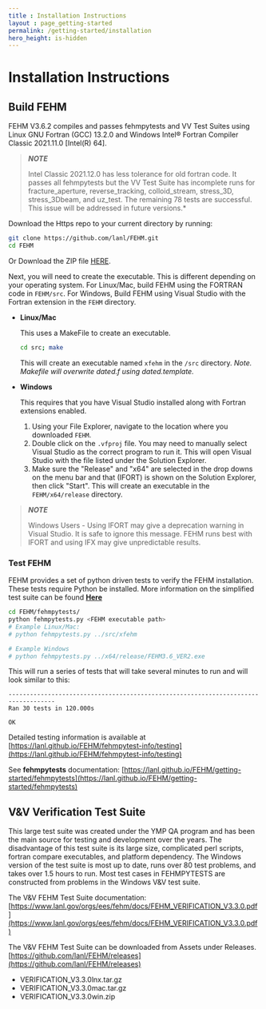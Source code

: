 ```yaml
---
title : Installation Instructions
layout : page_getting-started
permalink: /getting-started/installation
hero_height: is-hidden
---
```


# Installation Instructions

## Build FEHM ##

FEHM V3.6.2 compiles and passes fehmpytests and VV Test Suites using Linux GNU Fortran (GCC) 13.2.0 and Windows Intel® Fortran Compiler Classic 2021.11.0 [Intel(R) 64]. 

> **_NOTE_**
> 
>Intel Classic 2021.12.0 has less tolerance for old fortran code. It passes all fehmpytests but the VV Test Suite has incomplete runs for fracture_aperture, reverse_tracking, colloid_stream, stress_3D, stress_3Dbeam, and uz_test. The remaining 78 tests are successful. This issue will be addressed in future versions.* 

Download the Https repo to your current directory by running:

```bash
git clone https://github.com/lanl/FEHM.git
cd FEHM
```
Or Download the ZIP file [HERE](https://github.com/lanl/FEHM/archive/refs/heads/master.zip).

Next, you will need to create the executable. This is different depending on your operating system. For Linux/Mac, build FEHM using the FORTRAN code in `FEHM/src`. For Windows, Build FEHM using Visual Studio with the Fortran extension in the `FEHM` directory.

* **Linux/Mac**

  This uses a MakeFile to create an executable.

  ```bash
  cd src; make
  ```
  This will create an executable named `xfehm` in the `/src` directory. *Note. Makefile will overwrite dated.f using dated.template.* 


* **Windows**

  This requires that you have Visual Studio installed along with Fortran extensions enabled.

  1. Using your File Explorer, navigate to the location where you downloaded `FEHM`.
  2. Double click on the `.vfproj` file. You may need to manually select Visual Studio as the correct program to run it. This will open Visual Studio with the file listed under the Solution Explorer.
  3. Make sure the "Release" and "x64" are selected in the drop downs on the menu bar and that (IFORT) is shown on the Solution Explorer, then click "Start". This will create an executable in the `FEHM/x64/release` directory.


> **_NOTE_**
>
> Windows Users - Using IFORT may give a deprecation warning in Visual Studio. It is safe to ignore this message. FEHM runs best with IFORT and using IFX may give unpredictable results.

### Test FEHM ###

FEHM provides a set of python driven tests to verify the FEHM installation. These tests require Python be installed. More information on the simplified test suite can be found [**Here**](fehmpytests)

```bash
cd FEHM/fehmpytests/
python fehmpytests.py <FEHM executable path>
# Example Linux/Mac:
# python fehmpytests.py ../src/xfehm

# Example Windows
# python fehmpytests.py ../x64/release/FEHM3.6_VER2.exe
```

This will run a series of tests that will take several minutes to run and will look similar to this:

```
-----------------------------------------------------------------------------------
Ran 30 tests in 120.000s

OK

```

Detailed testing information is available at [https://lanl.github.io/FEHM/fehmpytest-info/testing](https://lanl.github.io/FEHM/fehmpytest-info/testing)

See **fehmpytests** documentation:
[https://lanl.github.io/FEHM/getting-started/fehmpytests](https://lanl.github.io/FEHM/getting-started/fehmpytests)



## V&V Verification Test Suite ##

This large test suite was created under the YMP QA program and has been the main source for testing and development over the years. The disadvantage of this test suite is its large size, complicated perl scripts, fortran compare executables, and platform dependency. The Windows version of the test suite is most up to date, runs over 80 test problems, and takes over 1.5 hours to run. Most test cases in FEHMPYTESTS are constructed from problems in the Windows V&V test suite.


The V&V FEHM Test Suite documentation: [https://www.lanl.gov/orgs/ees/fehm/docs/FEHM_VERIFICATION_V3.3.0.pdf](https://www.lanl.gov/orgs/ees/fehm/docs/FEHM_VERIFICATION_V3.3.0.pdf)

The V&V FEHM Test Suite can be downloaded from Assets under Releases.
[https://github.com/lanl/FEHM/releases](https://github.com/lanl/FEHM/releases)
- VERIFICATION_V3.3.0lnx.tar.gz
- VERIFICATION_V3.3.0mac.tar.gz
- VERIFICATION_V3.3.0win.zip


